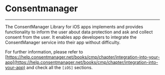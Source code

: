 # Consentmanager #

---

The ConsentManager Library for iOS apps implements and provides functionality to inform the user about data protection
and ask and collect consent from the user. It enables app developers to integrate the ConsentManager service into their
app without difficulty.

For further information, please refer to [https://help.consentmanager.net/books/cmp/chapter/integration-into-your-app](https://help.consentmanager.net/books/cmp/chapter/integration-into-your-app) and check all the `[iOS]` sections.

